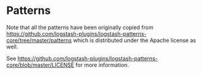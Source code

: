# Patterns
Note that all the patterns have been originally copied from https://github.com/logstash-plugins/logstash-patterns-core/tree/master/patterns 
which is distributed under the Apache license as well.

See https://github.com/logstash-plugins/logstash-patterns-core/blob/master/LICENSE 
for more information.